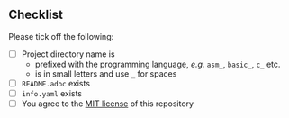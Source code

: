 ## Checklist

Please tick off the following:

- [ ] Project directory name is
    - prefixed with the programming language, _e.g._ `asm_`, `basic_`, `c_` etc.
    - is in small letters and use `_` for spaces
- [ ] `README.adoc` exists
- [ ] `info.yaml` exists
- [ ] You agree to the [MIT license](https://mit-license.org) of this repository
